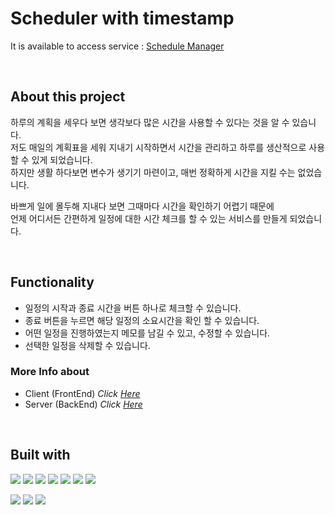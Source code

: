 # Scheduler with timestamp
It is available to access service : [Schedule Manager](http://35.230.6.124)

<br>

## About this project

하루의 계획을 세우다 보면 생각보다 많은 시간을 사용할 수 있다는 것을 알 수 있습니다.   
저도 매일의 계획표을 세워 지내기 시작하면서 시간을 관리하고 하루를 생산적으로 사용할 수 있게 되었습니다.   
하지만 생활 하다보면 변수가 생기기 마련이고, 매번 정확하게 시간을 지킬 수는 없었습니다.   

바쁘게 일에 몰두해 지내다 보면 그때마다 시간을 확인하기 어렵기 때문에   
언제 어디서든 간편하게 일정에 대한 시간 체크를 할 수 있는 서비스를 만들게 되었습니다.   

<br>
  
## Functionality

- 일정의 시작과 종료 시간을 버튼 하나로 체크할 수 있습니다.
- 종료 버튼을 누르면 해당 일정의 소요시간을 확인 할 수 있습니다.
- 어떤 일정을 진행하였는지 메모를 남길 수 있고, 수정할 수 있습니다.
- 선택한 일정을 삭제할 수 있습니다.    


### More Info about
- Client (FrontEnd) _Click [Here](https://github.com/jayespace/scheduler-with-timestamp/blob/main/client/README.md)_  
- Server (BackEnd) _Click [Here](https://github.com/jayespace/scheduler-with-timestamp/blob/main/server/README.md)_

<br>

## Built with

<p>
  <img src="https://img.shields.io/badge/React-black?style=for-the-badge&logo=react&logoColor=61DAFB"/>
  <img src="https://img.shields.io/badge/Javascript-F7DF1E?style=for-the-badge&logo=javascript&logoColor=black"/>
  <img src="https://img.shields.io/badge/styled component-DB7093?style=for-the-badge&logo=styledcomponents&logoColor=white"/>
  <img src="https://img.shields.io/badge/Go-00ADD8?style=for-the-badge&logo=go&logoColor=black"/>
  <img src="https://img.shields.io/badge/Gin-13448F?style=for-the-badge&logo=&logoColor=black"/>
  <img src="https://img.shields.io/badge/gorm-26689A?style=for-the-badge&logo=&logoColor=white"/>
  <img src="https://img.shields.io/badge/postgresql-4169E1?style=for-the-badge&logo=postgresql&logoColor=white"/>
</p>
<p>
   <img src="https://img.shields.io/badge/google compute engine-4285F4?style=for-the-badge&logo=googlecloud&logoColor=white"/>
   <img src="https://img.shields.io/badge/nginx-009639?style=for-the-badge&logo=nginx&logoColor=white"/>
   <img src="https://img.shields.io/badge/docker-2496ED?style=for-the-badge&logo=docker&logoColor=white"/>
</p>
